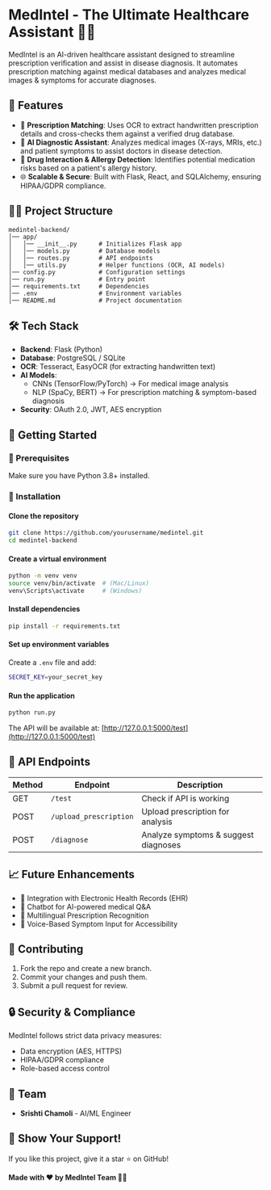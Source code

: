 # MedIntel - The Ultimate Healthcare Assistant 🚀💊

MedIntel is an AI-driven healthcare assistant designed to streamline prescription verification and assist in disease diagnosis. It automates prescription matching against medical databases and analyzes medical images & symptoms for accurate diagnoses.

## 📌 Features

- 🏥 **Prescription Matching**: Uses OCR to extract handwritten prescription details and cross-checks them against a verified drug database.
- 🦰 **AI Diagnostic Assistant**: Analyzes medical images (X-rays, MRIs, etc.) and patient symptoms to assist doctors in disease detection.
- 🔬 **Drug Interaction & Allergy Detection**: Identifies potential medication risks based on a patient's allergy history.
- 🌐 **Scalable & Secure**: Built with Flask, React, and SQLAlchemy, ensuring HIPAA/GDPR compliance.

## 💁️‍💻 Project Structure

```plaintext
medintel-backend/
│── app/
│   │── __init__.py      # Initializes Flask app
│   │── models.py        # Database models
│   │── routes.py        # API endpoints
│   │── utils.py         # Helper functions (OCR, AI models)
│── config.py            # Configuration settings
│── run.py               # Entry point
│── requirements.txt     # Dependencies
│── .env                 # Environment variables
│── README.md            # Project documentation
```

## 🛠 Tech Stack

- **Backend**: Flask (Python)
- **Database**: PostgreSQL / SQLite
- **OCR**: Tesseract, EasyOCR (for extracting handwritten text)
- **AI Models**:
  - CNNs (TensorFlow/PyTorch) → For medical image analysis
  - NLP (SpaCy, BERT) → For prescription matching & symptom-based diagnosis
- **Security**: OAuth 2.0, JWT, AES encryption

## 🚀 Getting Started

### 🔹 Prerequisites
Make sure you have Python 3.8+ installed.

### 🔹 Installation

#### Clone the repository
```sh
git clone https://github.com/yourusername/medintel.git
cd medintel-backend
```

#### Create a virtual environment
```sh
python -m venv venv
source venv/bin/activate  # (Mac/Linux)
venv\Scripts\activate     # (Windows)
```

#### Install dependencies
```sh
pip install -r requirements.txt
```

#### Set up environment variables
Create a `.env` file and add:
```sh
SECRET_KEY=your_secret_key
```

#### Run the application
```sh
python run.py
```

The API will be available at: [http://127.0.0.1:5000/test](http://127.0.0.1:5000/test)

## 💯 API Endpoints

| Method | Endpoint | Description |
|--------|----------|-------------|
| GET    | `/test`  | Check if API is working |
| POST   | `/upload_prescription` | Upload prescription for analysis |
| POST   | `/diagnose` | Analyze symptoms & suggest diagnoses |

## 📈 Future Enhancements

- 📌 Integration with Electronic Health Records (EHR)
- 📌 Chatbot for AI-powered medical Q&A
- 📌 Multilingual Prescription Recognition
- 📌 Voice-Based Symptom Input for Accessibility

## 🤝 Contributing

1. Fork the repo and create a new branch.
2. Commit your changes and push them.
3. Submit a pull request for review.

## 🔒 Security & Compliance

MedIntel follows strict data privacy measures:

- Data encryption (AES, HTTPS)
- HIPAA/GDPR compliance
- Role-based access control

## 👥 Team

- **Srishti Chamoli** - AI/ML Engineer

## 🌟 Show Your Support!

If you like this project, give it a star ⭐ on GitHub!

**Made with ❤️ by MedIntel Team 🏥🚀**
